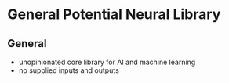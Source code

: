 # General Potential Neural Library

## General

- unopinionated core library for AI and machine learning
- no supplied inputs and outputs
